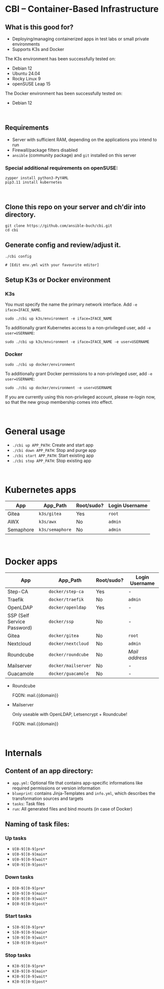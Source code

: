 # CBI &ndash; Container-Based Infrastructure

## What is this good for?

- Deploying/managing containerized apps in test labs or small private
  environments
- Supports K3s and Docker

The K3s environment has been successfully tested on:

- Debian 12
- Ubuntu 24.04
- Rocky Linux 9
- openSUSE Leap 15

The Docker environment has been successfully tested on:

- Debian 12

<br/>

## Requirements

- Server with sufficient RAM, depending on the applications you intend to run
- Firewall/package filters disabled
- `ansible` (community package) and `git` installed on this server

### Special additional requirements on openSUSE:

```
zypper install python3-PyYAML
pip3.11 install kubernetes
```

<br/>

## Clone this repo on your server and ch'dir into directory.

```
git clone https://github.com/ansible-buch/cbi.git
cd cbi
```

## Generate config and review/adjust it.
```
./cbi config

# [Edit env.yml with your favourite editor]
```



## Setup K3s or Docker environment

### K3s 

You must specify the name the primary network interface.
Add `-e iface=IFACE_NAME`.

```
sudo ./cbi up k3s/environment -e iface=IFACE_NAME
```

To additionally grant Kubernetes access to a non-privileged user,
add `-e user=USERNAME`:

```
sudo ./cbi up k3s/environment -e iface=IFACE_NAME -e user=USERNAME
```

### Docker

```
sudo ./cbi up docker/environment
```

To additionally grant Docker permissions to a non-privileged user,
add `-e user=USERNAME`:

```
sudo ./cbi up docker/environment -e user=USERNAME
```

If you are currently using this non-privileged account, please
re-login now, so that the new group membership comes into effect.

<br/>


# General usage

- `./cbi up APP_PATH`: Create and start app
- `./cbi down APP_PATH`: Stop and purge app
- `./cbi start APP_PATH`: Start existing app
- `./cbi stop APP_PATH`: Stop existing app


<br/>


# Kubernetes apps

|App |App_Path |Root/sudo? |Login Username |
|---|---|---|---|
|Gitea |`k3s/gitea` |Yes |`root` |
|AWX |`k3s/awx`   |No |`admin` |
|Semaphore |`k3s/semaphore` |No |`admin` |



<br/>

# Docker apps


|App |App_Path |Root/sudo? |Login Username |
|---|---|---|---|
|Step-CA |`docker/step-ca` |Yes |- |
|Traefik |`docker/traefik` |No |`admin` |
|OpenLDAP |`docker/openldap`|Yes |- |
|SSP (Self Service Password) |`docker/ssp`|No |- |
|Gitea |`docker/gitea` |No |`root` |
|Nextcloud |`docker/nextcloud` |No |`admin` |
|Roundcube |`docker/roundcube` |No |*Mail address* |
|Mailserver |`docker/mailserver` |No |- |
|Guacamole |`docker/guacamole` |No |- |

- Roundcube
  
  FQDN: mail.{{domain}}
- Mailserver

  Only useable with OpenLDAP, Letsencrypt + Roundcube!
  
  FQDN: mail.{{domain}}



<br/>

# Internals

## Content of an app directory:

- `app.yml`: Optional file that contains app-specific informations
  like required permissions or version information
- `blueprint`: contains Jinja-Templates and `info.yml`, which describes
  the transformation sources and targets
- `tasks`: Task files
- `run`: All generated files and bind mounts (in case of Docker)

## Naming of task files:

### Up tasks
- `U[0-9][0-9]pre*`
- `U[0-9][0-9]main*`
- `U[0-9][0-9]wait*`
- `U[0-9][0-9]post*`

### Down tasks
- `D[0-9][0-9]pre*`
- `D[0-9][0-9]main*`
- `D[0-9][0-9]wait*`
- `D[0-9][0-9]post*`

### Start tasks
- `S[0-9][0-9]pre*`
- `S[0-9][0-9]main*`
- `S[0-9][0-9]wait*`
- `S[0-9][0-9]post*`

### Stop tasks
- `K[0-9][0-9]pre*`
- `K[0-9][0-9]main*`
- `K[0-9][0-9]wait*`
- `K[0-9][0-9]post*`


<!--
<br/>

# *Feature ideas*
-->



